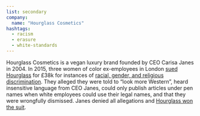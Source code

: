 ```yaml
---
list: secondary
company:
  name: "Hourglass Cosmetics"
hashtags:
  - racism
  - erasure
  - white-standards
---
```


Hourglass Cosmetics is a vegan luxury brand founded by CEO Carisa Janes in 2004. In 2015, three women of color ex-employees in London [sued Hourglass](https://www.standard.co.uk/news/london/cosmetics-boss-called-me-coloured-lady-says-ex-worker-at-liberty-suing-for-racism-a2944511.html) for £38k for instances of [racial, gender, and religious discrimination](http://www.dailymail.co.uk/news/article-3229429/Mixed-race-beauty-worker-s-boss-demanded-look-Western.html). They alleged they were told to “look more Western”, heard insensitive language from CEO Janes, could only publish articles under pen names when white employees could use their legal names, and that they were wrongfully dismissed. Janes denied all allegations and [Hourglass won the suit](https://www.cosmeticsbusiness.com/news/article_page/Hourglass_Cosmetics_faces_discrimination_allegations/112157).
